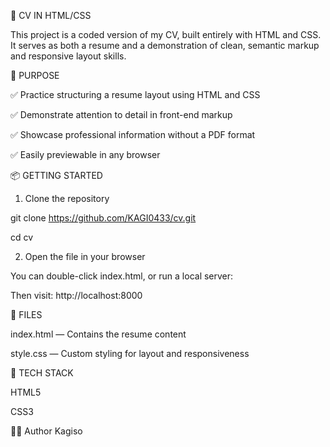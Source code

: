 📄 CV IN HTML/CSS

This project is a coded version of my CV, built entirely with HTML and CSS. It serves as both a resume and a demonstration of clean, semantic markup and responsive layout skills.


🧠 PURPOSE

✅ Practice structuring a resume layout using HTML and CSS

✅ Demonstrate attention to detail in front-end markup

✅ Showcase professional information without a PDF format

✅ Easily previewable in any browser



📦 GETTING STARTED 

1. Clone the repository

git clone https://github.com/KAGI0433/cv.git

cd cv


2. Open the file in your browser
   
You can double-click index.html, or run a local server:

Then visit: http://localhost:8000


📁 FILES

index.html — Contains the resume content

style.css — Custom styling for layout and responsiveness


🧰 TECH STACK

HTML5

CSS3


🙋‍♂️ Author
Kagiso


